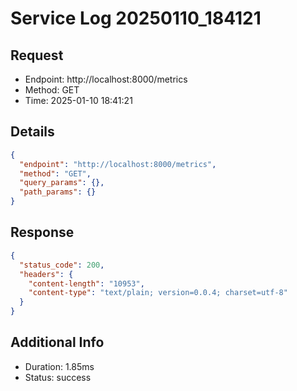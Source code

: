 # Service Log 20250110_184121

## Request
- Endpoint: http://localhost:8000/metrics
- Method: GET
- Time: 2025-01-10 18:41:21

## Details
```json
{
  "endpoint": "http://localhost:8000/metrics",
  "method": "GET",
  "query_params": {},
  "path_params": {}
}
```

## Response
```json
{
  "status_code": 200,
  "headers": {
    "content-length": "10953",
    "content-type": "text/plain; version=0.0.4; charset=utf-8"
  }
}
```

## Additional Info
- Duration: 1.85ms
- Status: success
